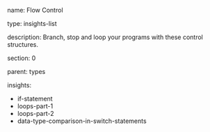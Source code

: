 name: Flow Control

type: insights-list

description: Branch, stop and loop your programs with these control structures.

section: 0

parent: types

insights:
  - if-statement
  - loops-part-1
  - loops-part-2
  - data-type-comparison-in-switch-statements
